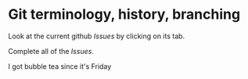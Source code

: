 # Git terminology, history, branching

Look at the current github *Issues* by clicking on its tab.

Complete all of the *Issues*.

I got bubble tea since it's Friday
